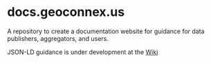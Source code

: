 # docs.geoconnex.us
A repository to create a documentation website for guidance for data publishers, aggregators, and users.

JSON-LD guidance is under development at the [Wiki](https://github.com/internetofwater/docs.geoconnex.us/wiki)
